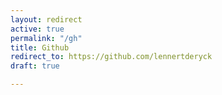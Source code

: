 ```yaml
---
layout: redirect
active: true
permalink: "/gh"
title: Github
redirect_to: https://github.com/lennertderyck
draft: true

---
```

